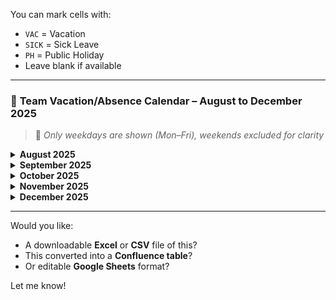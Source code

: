 
You can mark cells with:

* `VAC` = Vacation
* `SICK` = Sick Leave
* `PH` = Public Holiday
* Leave blank if available

---

### 📅 **Team Vacation/Absence Calendar – August to December 2025**

> 📌 *Only weekdays are shown (Mon–Fri), weekends excluded for clarity*

<details>
<summary><strong>August 2025</strong></summary>

| Name      | 04 Aug | 05 Aug | 06 Aug | 07 Aug | 08 Aug | 11 Aug | 12 Aug | 13 Aug | 14 Aug | 15 Aug | 18 Aug | 19 Aug | 20 Aug | 21 Aug | 22 Aug | 25 Aug | 26 Aug | 27 Aug | 28 Aug | 29 Aug |
| --------- | ------ | ------ | ------ | ------ | ------ | ------ | ------ | ------ | ------ | ------ | ------ | ------ | ------ | ------ | ------ | ------ | ------ | ------ | ------ | ------ |
| Djoemy    |        |        |        |        |        |        |        |        |        |        |        |        |        |        |        |        |        |        |        |        |
| Maksym    |        |        |        |        |        |        |        |        |        |        |        |        |        |        |        |        |        |        |        |        |
| Schekina  |        |        |        |        |        |        |        |        |        |        |        |        |        |        |        |        |        |        |        |        |
| Saiid     |        |        |        |        |        |        |        |        |        |        |        |        |        |        |        |        |        |        |        |        |
| Valentine |        |        |        |        |        |        |        |        |        |        |        |        |        |        |        |        |        |        |        |        |

</details>

<details>
<summary><strong>September 2025</strong></summary>

| Name      | 01 Sep | 02 Sep | 03 Sep | 04 Sep | 05 Sep | 08 Sep | 09 Sep | 10 Sep | 11 Sep | 12 Sep | 15 Sep | 16 Sep | 17 Sep | 18 Sep | 19 Sep | 22 Sep | 23 Sep | 24 Sep | 25 Sep | 26 Sep | 29 Sep | 30 Sep |
| --------- | ------ | ------ | ------ | ------ | ------ | ------ | ------ | ------ | ------ | ------ | ------ | ------ | ------ | ------ | ------ | ------ | ------ | ------ | ------ | ------ | ------ | ------ |
| Djoemy    |        |        |        |        |        |        |        |        |        |        |        |        |        |        |        |        |        |        |        |        |        |        |
| Maksym    |        |        |        |        |        |        |        |        |        |        |        |        |        |        |        |        |        |        |        |        |        |        |
| Schekina  |        |        |        |        |        |        |        |        |        |        |        |        |        |        |        |        |        |        |        |        |        |        |
| Saiid     |        |        |        |        |        |        |        |        |        |        |        |        |        |        |        |        |        |        |        |        |        |        |
| Valentine |        |        |        |        |        |        |        |        |        |        |        |        |        |        |        |        |        |        |        |        |        |        |

</details>

<details>
<summary><strong>October 2025</strong></summary>

| Name      | 01 Oct | 02 Oct | 03 Oct | 06 Oct | 07 Oct | 08 Oct | 09 Oct | 10 Oct | 13 Oct | 14 Oct | 15 Oct | 16 Oct | 17 Oct | 20 Oct | 21 Oct | 22 Oct | 23 Oct | 24 Oct | 27 Oct | 28 Oct | 29 Oct | 30 Oct | 31 Oct |
| --------- | ------ | ------ | ------ | ------ | ------ | ------ | ------ | ------ | ------ | ------ | ------ | ------ | ------ | ------ | ------ | ------ | ------ | ------ | ------ | ------ | ------ | ------ | ------ |
| Djoemy    |        |        |        |        |        |        |        |        |        |        |        |        |        |        |        |        |        |        |        |        |        |        |        |
| Maksym    |        |        |        |        |        |        |        |        |        |        |        |        |        |        |        |        |        |        |        |        |        |        |        |
| Schekina  |        |        |        |        |        |        |        |        |        |        |        |        |        |        |        |        |        |        |        |        |        |        |        |
| Saiid     |        |        |        |        |        |        |        |        |        |        |        |        |        |        |        |        |        |        |        |        |        |        |        |
| Valentine |        |        |        |        |        |        |        |        |        |        |        |        |        |        |        |        |        |        |        |        |        |        |        |

</details>

<details>
<summary><strong>November 2025</strong></summary>

| Name      | 03 Nov | 04 Nov | 05 Nov | 06 Nov | 07 Nov | 10 Nov | 11 Nov | 12 Nov | 13 Nov | 14 Nov | 17 Nov | 18 Nov | 19 Nov | 20 Nov | 21 Nov | 24 Nov | 25 Nov | 26 Nov | 27 Nov | 28 Nov |
| --------- | ------ | ------ | ------ | ------ | ------ | ------ | ------ | ------ | ------ | ------ | ------ | ------ | ------ | ------ | ------ | ------ | ------ | ------ | ------ | ------ |
| Djoemy    |        |        |        |        |        |        |        |        |        |        |        |        |        |        |        |        |        |        |        |        |
| Maksym    |        |        |        |        |        |        |        |        |        |        |        |        |        |        |        |        |        |        |        |        |
| Schekina  |        |        |        |        |        |        |        |        |        |        |        |        |        |        |        |        |        |        |        |        |
| Saiid     |        |        |        |        |        |        |        |        |        |        |        |        |        |        |        |        |        |        |        |        |
| Valentine |        |        |        |        |        |        |        |        |        |        |        |        |        |        |        |        |        |        |        |        |

</details>

<details>
<summary><strong>December 2025</strong></summary>

| Name      | 01 Dec | 02 Dec | 03 Dec | 04 Dec | 05 Dec | 08 Dec | 09 Dec | 10 Dec | 11 Dec | 12 Dec | 15 Dec | 16 Dec | 17 Dec | 18 Dec | 19 Dec | 22 Dec | 23 Dec | 24 Dec | 25 Dec | 26 Dec | 29 Dec | 30 Dec | 31 Dec |
| --------- | ------ | ------ | ------ | ------ | ------ | ------ | ------ | ------ | ------ | ------ | ------ | ------ | ------ | ------ | ------ | ------ | ------ | ------ | ------ | ------ | ------ | ------ | ------ |
| Djoemy    |        |        |        |        |        |        |        |        |        |        |        |        |        |        |        |        |        |        |        |        |        |        |        |
| Maksym    |        |        |        |        |        |        |        |        |        |        |        |        |        |        |        |        |        |        |        |        |        |        |        |
| Schekina  |        |        |        |        |        |        |        |        |        |        |        |        |        |        |        |        |        |        |        |        |        |        |        |
| Saiid     |        |        |        |        |        |        |        |        |        |        |        |        |        |        |        |        |        |        |        |        |        |        |        |
| Valentine |        |        |        |        |        |        |        |        |        |        |        |        |        |        |        |        |        |        |        |        |        |        |        |

</details>

---

Would you like:

* A downloadable **Excel** or **CSV** file of this?
* This converted into a **Confluence table**?
* Or editable **Google Sheets** format?

Let me know!
